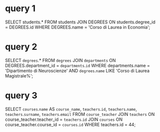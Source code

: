 # query 1
SELECT
    students.*
FROM
    students
JOIN DEGREES ON students.degree_id = DEGREES.id
WHERE
    DEGREES.name = 'Corso di Laurea in Economia';

# query 2
SELECT
    `degrees`.*
FROM
    `degrees`
JOIN `departments` ON DEGREES.department_id = `departments`.`id`
WHERE
    departments.name = 'Dipartimento di Neuroscienze' AND `degrees`.`name` LIKE 'Corso di Laurea Magistrale%';

# query 3
SELECT
    `courses`.`name` AS `course_name`,
    `teachers`.`id`,
    `teachers`.`name`,
    `teachers`.`surname`,
    `teachers`.`email`
FROM
    `course_teacher`
JOIN `teachers` ON course_teacher.teacher_id = `teachers`.`id`
JOIN `courses` ON course_teacher.course_id = `courses`.`id`
WHERE
    teachers.id = 44;